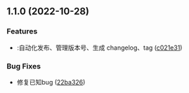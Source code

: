 

## 1.1.0 (2022-10-28)


### Features

* :自动化发布、管理版本号、生成 changelog、tag ([c021e31](https://github.com/ablockhead/middle-ui/commit/c021e31dc1af9c887d856e7cf7c51bb107f316fc))


### Bug Fixes

* 修复已知bug ([22ba326](https://github.com/ablockhead/middle-ui/commit/22ba326ea75e937265b225a8de2efc1b849c7fb9))